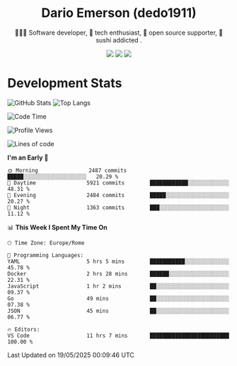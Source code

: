 <div align="center">
  
# Dario Emerson (dedo1911)
👨🏼‍💻 Software developer, 🔧 tech enthusiast, 🙌 open source supporter, 🍣 sushi addicted .

[![](https://img.shields.io/badge/-Linkedin-informational?style=for-the-badge&logo=linkedin&logoColor=white&color=2867B2)](http://linkedin.com/in/dedo1911)
[![](https://img.shields.io/badge/-Telegram-informational?style=for-the-badge&logo=telegram&logoColor=white&color=0088cc)](https://t.me/dedo1911)
[![](https://img.shields.io/badge/-Facebook-informational?style=for-the-badge&logo=facebook&logoColor=white&color=3b5998)](https://fb.com/dedo1911)

</div>

# Development Stats

![GitHub Stats](https://github-readme-stats.vercel.app/api?username=dedo1911&hide=&count_private=true&title_color=84cc16&text_color=ffffff&icon_color=84cc16&bg_color=1c1917&hide_border=true&border_radius=0&show_icons=true)
![Top Langs](https://github-readme-stats.vercel.app/api/top-langs/?username=dedo1911&theme=chartreuse-dark&layout=compact)

<!--START_SECTION:waka-->
![Code Time](http://img.shields.io/badge/Code%20Time-1%2C672%20hrs%2054%20mins-blue)

![Profile Views](http://img.shields.io/badge/Profile%20Views-1-blue)

![Lines of code](https://img.shields.io/badge/From%20Hello%20World%20I%27ve%20Written-3.5%20million%20lines%20of%20code-blue)

**I'm an Early 🐤** 

```text
🌞 Morning                2487 commits        █████░░░░░░░░░░░░░░░░░░░░   20.29 % 
🌆 Daytime                5921 commits        ████████████░░░░░░░░░░░░░   48.31 % 
🌃 Evening                2484 commits        █████░░░░░░░░░░░░░░░░░░░░   20.27 % 
🌙 Night                  1363 commits        ███░░░░░░░░░░░░░░░░░░░░░░   11.12 % 
```


📊 **This Week I Spent My Time On** 

```text
🕑︎ Time Zone: Europe/Rome

💬 Programming Languages: 
YAML                     5 hrs 5 mins        ███████████░░░░░░░░░░░░░░   45.78 % 
Docker                   2 hrs 28 mins       ██████░░░░░░░░░░░░░░░░░░░   22.31 % 
JavaScript               1 hr 2 mins         ██░░░░░░░░░░░░░░░░░░░░░░░   09.37 % 
Go                       49 mins             ██░░░░░░░░░░░░░░░░░░░░░░░   07.38 % 
JSON                     45 mins             ██░░░░░░░░░░░░░░░░░░░░░░░   06.77 % 

🔥 Editors: 
VS Code                  11 hrs 7 mins       █████████████████████████   100.00 % 
```


 Last Updated on 19/05/2025 00:09:46 UTC
<!--END_SECTION:waka-->

<!--
**dedo1911/dedo1911** is a ✨ _special_ ✨ repository because its `README.md` (this file) appears on your GitHub profile.

Here are some ideas to get you started:

- 🔭 I’m currently working on ...
- 🌱 I’m currently learning ...
- 👯 I’m looking to collaborate on ...
- 🤔 I’m looking for help with ...
- 💬 Ask me about ...
- 📫 How to reach me: ...
- 😄 Pronouns: ...
- ⚡ Fun fact: ...
-->
